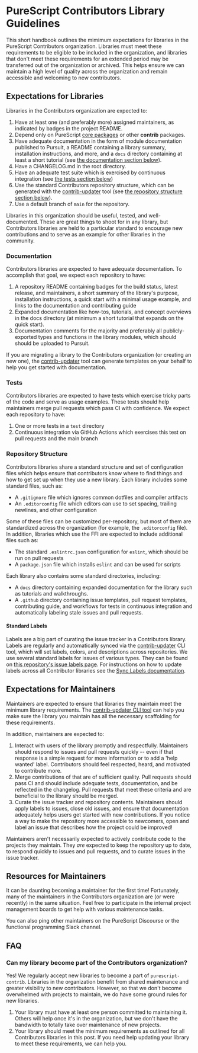# PureScript Contributors Library Guidelines

This short handbook outlines the mimimum expectations for libraries in the PureScript Contributors organization. Libraries must meet these requirements to be eligible to be included in the organization, and libraries that don't meet these requirements for an extended period may be transferred out of the organization or archived. This helps ensure we can maintain a high level of quality across the organization and remain accessible and welcoming to new contributors.

## Expectations for Libraries

Libraries in the Contributors organization are expected to:

1. Have at least one (and preferably more) assigned maintainers, as indicated by badges in the project README.
1. Depend only on PureScript [core packages](https://github.com/orgs/purescript/repositories) or other **contrib** packages.
1. Have adequate documentation in the form of module documentation published to Pursuit, a README containing a library summary, installation instructions, and more, and a `docs` directory containing at least a short tutorial (see [the documentation section below](#documentation)).
1. Have a CHANGELOG.md in the root directory.
1. Have an adequate test suite which is exercised by continuous integration (see [the tests section below](#tests))
1. Use the standard Contributors repository structure, which can be generated with the [contrib-updater](./updater) tool (see [the repository structure section below](#repository-structure)).
1. Use a default branch of `main` for the repository.

Libraries in this organization should be useful, tested, and well-documented. These are great things to shoot for in any library, but Contributors libraries are held to a particular standard to encourage new contributions and to serve as an example for other libraries in the community.

### Documentation

Contributors libraries are expected to have adequate documentation. To accomplish that goal, we expect each repository to have:

1. A repository README containing badges for the build status, latest release, and maintainers, a short summary of the library's purpose, installation instructions, a quick start with a minimal usage example, and links to the documentation and contributing guide
1. Expanded documentation like how-tos, tutorials, and concept overviews in the docs directory (at minimum a short tutorial that expands on the quick start).
1. Documentation comments for the majority and preferably all publicly-exported types and functions in the library modules, which should should be uploaded to Pursuit.

If you are migrating a library to the Contributors organization (or creating an new one), the [contrib-updater](./updater) tool can generate templates on your behalf to help you get started with documentation.

### Tests

Contributors libraries are expected to have tests which exercise tricky parts of the code and serve as usage examples. These tests should help maintainers merge pull requests which pass CI with confidence. We expect each repository to have:

1. One or more tests in a `test` directory
1. Continuous integration via GitHub Actions which exercises this test on pull requests and the main branch

### Repository Structure

Contributors libraries share a standard structure and set of configuration files which helps ensure that contributors know where to find things and how to get set up when they use a new library. Each library includes some standard files, such as:

- A `.gitignore` file which ignores common dotfiles and compiler artifacts
- An `.editorconfig` file which editors can use to set spacing, trailing newlines, and other configuration

Some of these files can be customized per-repository, but most of them are standardized across the organization (for example, the `.editorconfig` file). In addition, libraries which use the FFI are expected to include additional files such as:

- The standard `.eslintrc.json` configuration for `eslint`, which should be run on pull requests
- A `package.json` file which installs `eslint` and can be used for scripts

Each library also contains some standard directories, including:

- A `docs` directory containing expanded documentation for the library such as tutorials and walkthroughs.
- A `.github` directory containing issue templates, pull request templates, contributing guide, and workflows for tests in continuous integration and automatically labeling stale issues and pull requests.

#### Standard Labels

Labels are a big part of curating the issue tracker in a Contributors library. Labels are regularly and automatically synced via the [contrib-updater](./updater) CLI tool, which will set labels, colors, and descriptions across repositories. We use several standard labels for issues of various types. They can be found on [this repository's issue labels page](https://github.com/purescript-contrib/governance/issues/labels). For instructions on how to update labels across all Contributor libraries see the [Sync Labels documentation](./updater/docs/02-Sync-Labels.md).

## Expectations for Maintainers

Maintainers are expected to ensure that libraries they maintain meet the minimum library requirements. The [contrib-updater CLI tool](./updater) can help you make sure the library you maintain has all the necessary scaffolding for these requirements.

In addition, maintainers are expected to:

1. Interact with users of the library promptly and respectfully. Maintainers should respond to issues and pull requests quickly -- even if that response is a simple request for more information or to add a 'help wanted' label. Contributors should feel respected, heard, and motivated to contribute more.
1. Merge contributions of that are of sufficient quality. Pull requests should pass CI and should include adequate tests, documentation, and be reflected in the changelog. Pull requests that meet these criteria and are beneficial to the library should be merged.
1. Curate the issue tracker and repository contents. Maintainers should apply labels to issues, close old issues, and ensure that documentation adequately helps users get started with new contributions. If you notice a way to make the repository more accessible to newcomers, open and label an issue that describes how the project could be improved!

Maintainers aren't necessarily expected to actively contribute code to the projects they maintain. They _are_ expected to keep the repository up to date, to respond quickly to issues and pull requests, and to curate issues in the issue tracker.

## Resources for Maintainers

It can be daunting becoming a maintainer for the first time! Fortunately, many of the maintainers in the Contributors organization are (or were recently) in the same situation. Feel free to participate in the internal project management boards to get help with various maintenance tasks.

You can also ping other maintainers on the PureScript Discourse or the functional programming Slack channel.

## FAQ

### Can my library become part of the Contributors organization?

Yes! We regularly accept new libraries to become a part of `purescript-contrib`. Libraries in the organization benefit from shared maintenance and greater visibility to new contributors. However, so that we don't become overwhelmed with projects to maintain, we do have some ground rules for new libraries.

1. Your library must have at least one person committed to maintaining it. Others will help once it's in the organization, but we don't have the bandwidth to totally take over maintenance of new projects.
1. Your library should meet the minimum requirements as outlined for all Contributors libraries in this post. If you need help updating your library to meet these requirements, we can help you.
